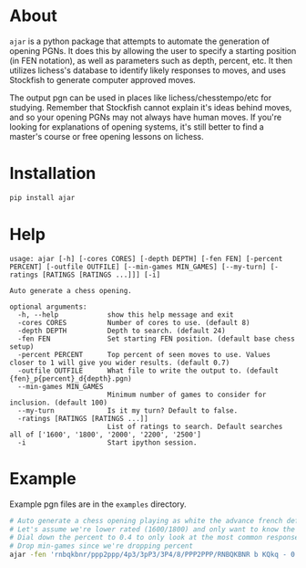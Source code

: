 
# About
`ajar` is a python package that attempts to automate the generation of opening PGNs. It does this by allowing the user to specify a starting position (in FEN notation), as well as parameters such as depth, percent, etc. It then utilizes lichess's database to identify likely responses to moves, and uses Stockfish to generate computer approved moves.

The output pgn can be used in places like lichess/chesstempo/etc for studying. Remember that Stockfish cannot explain it's ideas behind moves, and so your opening PGNs may not always have human moves. If you're looking for explanations of opening systems, it's still better to find a master's course or free opening lessons on lichess.

# Installation
```bash
pip install ajar
```

# Help
```
usage: ajar [-h] [-cores CORES] [-depth DEPTH] [-fen FEN] [-percent PERCENT] [-outfile OUTFILE] [--min-games MIN_GAMES] [--my-turn] [-ratings [RATINGS [RATINGS ...]]] [-i]

Auto generate a chess opening.

optional arguments:
  -h, --help            show this help message and exit
  -cores CORES          Number of cores to use. (default 8)
  -depth DEPTH          Depth to search. (default 24)
  -fen FEN              Set starting FEN position. (default base chess setup)
  -percent PERCENT      Top percent of seen moves to use. Values closer to 1 will give you wider results. (default 0.7)
  -outfile OUTFILE      What file to write the output to. (default {fen}_p{percent}_d{depth}.pgn)
  --min-games MIN_GAMES
                        Minimum number of games to consider for inclusion. (default 100)
  --my-turn             Is it my turn? Default to false.
  -ratings [RATINGS [RATINGS ...]]
                        List of ratings to search. Default searches all of ['1600', '1800', '2000', '2200', '2500']
  -i                    Start ipython session.
```

# Example
Example pgn files are in the `examples` directory.

```bash
# Auto generate a chess opening playing as white the advance french defense.
# Let's assume we're lower rated (1600/1800) and only want to know the basics of this opening
# Dial down the percent to 0.4 to only look at the most common responses at this level
# Drop min-games since we're dropping percent
ajar -fen 'rnbqkbnr/ppp2ppp/4p3/3pP3/3P4/8/PPP2PPP/RNBQKBNR b KQkq - 0 3' -percent 0.4 -ratings 1600 1800 --min-games 50
```
